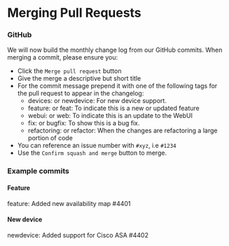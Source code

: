# Merging Pull Requests

### GitHub

We will now build the monthly change log from our GitHub commits. When
merging a commit, please  ensure you:

- Click the `Merge pull request` button
- Give the merge a descriptive but short title
- For the commit message prepend it with one of the following tags for
  the pull request to appear in the changelog:
  - devices: or newdevice: For new device support.
  - feature: or feat: To indicate this is a new or updated feature
  - webui: or web: To indicate this is an update to the WebUI
  - fix: or bugfix: To show this is a bug fix.
  - refactoring: or refactor: When the changes are refactoring a large
    portion of code
- You can reference an issue number with `#xyz`, i.e `#1234`
- Use the `Confirm squash and merge` button to merge.

### Example commits

#### Feature

feature: Added new availability map #4401

#### New device

newdevice: Added support for Cisco ASA #4402
